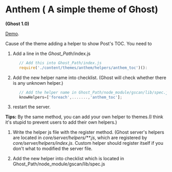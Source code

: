 # Anthem ( A simple theme of Ghost)
**(Ghost 1.0)**

[Demo](http://www.anmane.com/).

Cause of the theme adding a helper to show Post's TOC. You need to 
 1. Add a line in the *Ghost_Path*/index.js
 
```js
      // Add this into Ghost_Path/index.js
      require('./content/themes/anthem/helpers/anthem_toc')():
```
 
 2. Add the new helper name into checklist. (Ghost will check whether there is any unknown helper.)
 
```js
      // Add the helper name in Ghost_Path/node_module/gscan/lib/spec.js which is looked like:
      knowHelpers=['foreach',.......,'anthem_toc'];
```
 
 3. restart the server.
 
 
**Tips:** By the same method, you can add your own helper to themes.(I think it's stupid to prevent users to add their own helpers.)

1. Write the helper js file with the register method.
(Ghost server's helpers are located in *core/server/helpers/\*\*.js*, which are registered by *core/server/helpers/index.js*.  Custom helper should register itself if you don't what to modified the server file.

2. Add the new helper into checklist which is located in Ghost_Path/node_module/gscan/lib/spec.js
  
  
